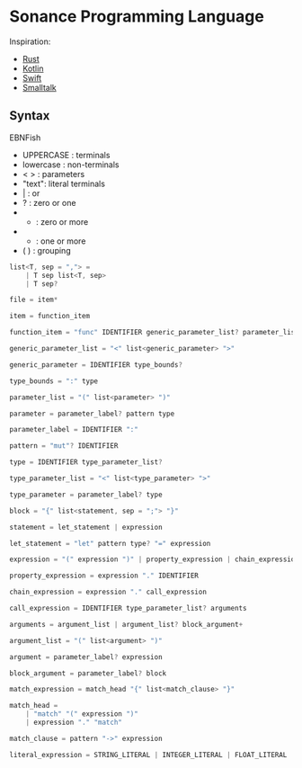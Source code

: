 # Sonance Programming Language

Inspiration:
- [Rust](https://www.rust-lang.org/)
- [Kotlin](https://kotlinlang.org/)
- [Swift](https://developer.apple.com/swift/)
- [Smalltalk](https://en.wikipedia.org/wiki/Smalltalk)

## Syntax

EBNFish
- UPPERCASE : terminals 
- lowercase : non-terminals 
- < > : parameters
- "text": literal terminals
- | : or
- ? : zero or one
- * : zero or more
- + : one or more
- ( ) : grouping

```cs
list<T, sep = ","> = 
    | T sep list<T, sep>
    | T sep?

file = item*

item = function_item

function_item = "func" IDENTIFIER generic_parameter_list? parameter_list type block

generic_parameter_list = "<" list<generic_parameter> ">"

generic_parameter = IDENTIFIER type_bounds?

type_bounds = ":" type

parameter_list = "(" list<parameter> ")"

parameter = parameter_label? pattern type

parameter_label = IDENTIFIER ":"

pattern = "mut"? IDENTIFIER

type = IDENTIFIER type_parameter_list?

type_parameter_list = "<" list<type_parameter> ">"

type_parameter = parameter_label? type

block = "{" list<statement, sep = ";"> "}"

statement = let_statement | expression

let_statement = "let" pattern type? "=" expression

expression = "(" expression ")" | property_expression | chain_expression | call_expression | literal_expression

property_expression = expression "." IDENTIFIER 

chain_expression = expression "." call_expression

call_expression = IDENTIFIER type_parameter_list? arguments

arguments = argument_list | argument_list? block_argument+

argument_list = "(" list<argument> ")"

argument = parameter_label? expression

block_argument = parameter_label? block

match_expression = match_head "{" list<match_clause> "}"

match_head = 
    | "match" "(" expression ")"
    | expression "." "match"

match_clause = pattern "->" expression

literal_expression = STRING_LITERAL | INTEGER_LITERAL | FLOAT_LITERAL
```
